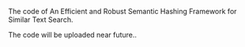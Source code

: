 The code of An Efficient and Robust Semantic Hashing Framework for Similar Text Search.

The code will be uploaded near future.. 
